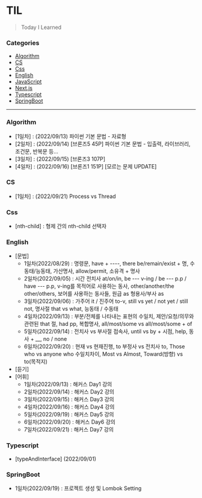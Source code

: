 # TIL

> Today I Learned

### Categories

- [Algorithm](#algorithm)
- [CS](#cs)
- [Css](#css)
- [English](#english)
- [JavaScript](#javascript)
- [Next.js](#next.js)
- [Typescript](#typescript)
- [SpringBoot](#springboot)

---

### Algorithm

- [1일차] : (2022/09/13) 파이썬 기본 문법 - 자료형
- [2일차] : (2022/09/14) [브론즈5 45P] 파이썬 기본 문법 - 입출력, 라이브러리, 조건문, 반복문 등...
- [3일차] : (2022/09/15) [브론즈3 107P]
- [4일차] : (2022/09/16) [브론즈1 151P] [모르는 문제 UPDATE]

### CS

- [1일차] : (2022/09/21) Process vs Thread

### Css

- [nth-child] : 형제 간의 nth-child 선택자

### English

- [문법]
  - 1일차(2022/08/29) : 명령문, have + ----, there be/remain/exist + 명, 수동태/능동태, 가산명사, allow/permit, 소유격 + 명사
  - 2일차(2022/09/05) : 시간 전치사 at/on/in, be --- v-ing / be --- p.p / have --- p.p, v-ing를 목적어로 사용하는 동사, other/another/the other/others, 보어를 사용하는 동사들, 원급 as 형용사/부사 as
  - 3일차(2022/09/06) : 가주어 it / 진주어 to-v, still vs yet / not yet / still not, 명사절 that vs what, 능동태 / 수동태
  - 4일차(2022/09/13) : 부분/전체를 나타내는 표현의 수일치, 제안/요청/의무와 관련된 that 절, had pp, 복합명사, all/most/some vs all/most/some + of
  - 5일차(2022/09/14) : 전치사 vs 부사절 접속사, until vs by + 시점, help, 동사 + \_\_, no / none
  - 6일차(2022/09/20) : 현재 vs 현재진행, to 부정사 vs 전치사 to, Those who vs anyone who 수일치차이, Most vs Almost, Toward(방향) vs to(목적지)
- [듣기]
- [어휘]
  - 1일차(2022/09/13) : 해커스 Day1 강의
  - 2일차(2022/09/14) : 해커스 Day2 강의
  - 3일차(2022/09/15) : 해커스 Day3 강의
  - 4일차(2022/09/16) : 해커스 Day4 강의
  - 5일차(2022/09/19) : 해커스 Day5 강의
  - 6일차(2022/09/20) : 해커스 Day6 강의
  - 7일차(2022/09/21) : 해커스 Day7 강의

### Typescript

- [typeAndInterface] (2022/09/01)

### SpringBoot

- 1일차(2022/09/19) : 프로젝트 생성 및 Lombok Setting
